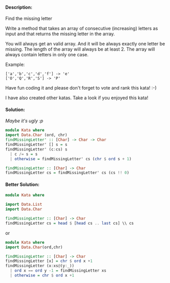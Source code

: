 #### Description:
Find the missing letter

Write a method that takes an array of consecutive (increasing) letters as input and that returns the missing letter in the array.

You will always get an valid array. And it will be always exactly one letter be missing. The length of the array will always be at least 2.
The array will always contain letters in only one case.

Example:

```
['a','b','c','d','f'] -> 'e'
['O','Q','R','S'] -> 'P'
```

Have fun coding it and please don't forget to vote and rank this kata! :-)

I have also created other katas. Take a look if you enjoyed this kata!



#### Solution:  

*Maybe it's ugly :p*  

```Haskell
module Kata where
import Data.Char (ord, chr)
findMissingLetter' :: [Char] -> Char -> Char
findMissingLetter' [] s = s
findMissingLetter' (c:cs) s
  | c /= s = s
  | otherwise = findMissingLetter' cs (chr $ ord s + 1)

findMissingLetter :: [Char] -> Char
findMissingLetter cs = findMissingLetter' cs (cs !! 0)
```

#### Better Solution:

```Haskell
module Kata where

import Data.List
import Data.Char

findMissingLetter :: [Char] -> Char
findMissingLetter cs = head $ [head cs .. last cs] \\ cs

```
or  

```Haskell
module Kata where
import Data.Char(ord,chr)

findMissingLetter :: [Char] -> Char
findMissingLetter [x] = chr $ ord x +1
findMissingLetter (x:xs@(y:_))
  | ord x == ord y -1 = findMissingLetter xs
  | otherwise = chr $ ord x +1
```
